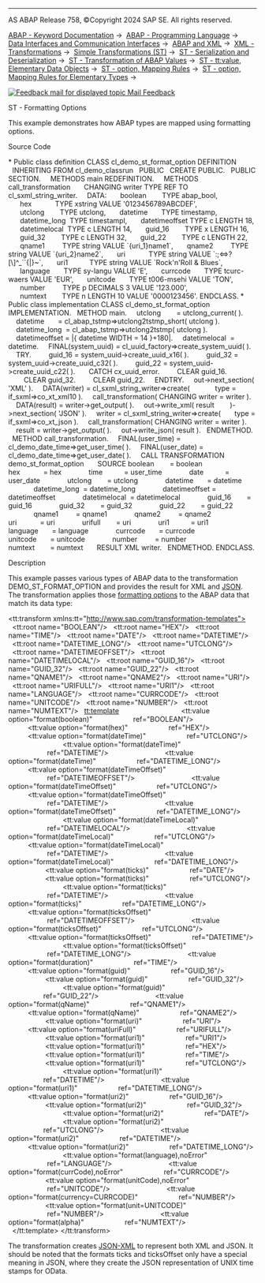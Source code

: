  

* * *

AS ABAP Release 758, ©Copyright 2024 SAP SE. All rights reserved.

[ABAP - Keyword Documentation](javascript:call_link\('abenabap.htm'\)) →  [ABAP - Programming Language](javascript:call_link\('abenabap_reference.htm'\)) →  [Data Interfaces and Communication Interfaces](javascript:call_link\('abenabap_data_communication.htm'\)) →  [ABAP and XML](javascript:call_link\('abenabap_xml.htm'\)) →  [XML - Transformations](javascript:call_link\('abenabap_xml_trafos.htm'\)) →  [Simple Transformations (ST)](javascript:call_link\('abenabap_st.htm'\)) →  [ST - Serialization and Deserialization](javascript:call_link\('abenst_serial_deserial.htm'\)) →  [ST - Transformation of ABAP Values](javascript:call_link\('abenst_abap_values.htm'\)) →  [ST - tt:value, Elementary Data Objects](javascript:call_link\('abenst_tt_value_elementary.htm'\)) →  [ST - option, Mapping Rules](javascript:call_link\('abenst_option.htm'\)) →  [ST - option, Mapping Rules for Elementary Types](javascript:call_link\('abenst_option_format.htm'\)) → 

 [![](Mail.gif?object=Mail.gif "Feedback mail for displayed topic") Mail Feedback](mailto:f1_help@sap.com?subject=Feedback%20on%20ABAP%20Documentation&body=Document:%20ST%20-%20Formatting%20Options%2C%20ABENST_FORMAT_OPTION_ABEXA%2C%20758%0D%0A%0D%0AError:%0D%0A%0D%0A%0D%0A%0D%0ASuggestion%20for%20improvement:)

ST - Formatting Options

This example demonstrates how ABAP types are mapped using formatting options.

Source Code   

\* Public class definition
CLASS cl\_demo\_st\_format\_option DEFINITION
  INHERITING FROM cl\_demo\_classrun
  PUBLIC
  CREATE PUBLIC.
  PUBLIC SECTION.
    METHODS main REDEFINITION.
    METHODS call\_transformation
      CHANGING writer TYPE REF TO cl\_sxml\_string\_writer.
    DATA:
      boolean        TYPE abap\_bool,
      hex            TYPE xstring VALUE '0123456789ABCDEF',
      utclong        TYPE utclong,
      datetime       TYPE timestamp,
      datetime\_long  TYPE timestampl,
      datetimeoffset TYPE c LENGTH 18,
      datetimelocal  TYPE c LENGTH 14,
      guid\_16        TYPE x LENGTH 16,
      guid\_32        TYPE c LENGTH 32,
      guid\_22        TYPE c LENGTH 22,
      qname1         TYPE string VALUE \`{uri\_1}name1\`,
      qname2         TYPE string VALUE \`{uri\_2}name2\`,
      uri            TYPE string VALUE \`:;<=>?\[\\\]^\_\`\`{|}~\`,
      uri1           TYPE string VALUE \`Rock'n'Roll & Blues\`,
      language       TYPE sy-langu VALUE 'E',
      currcode       TYPE tcurc-waers VALUE 'EUR',
      unitcode       TYPE t006-msehi VALUE 'TON',
      number         TYPE p DECIMALS 3 VALUE '123.000',
      numtext        TYPE n LENGTH 10 VALUE '0000123456'.
ENDCLASS.
\* Public class implementation
CLASS cl\_demo\_st\_format\_option IMPLEMENTATION.
  METHOD main.
    utclong        = utclong\_current( ).
    datetime       = cl\_abap\_tstmp=>utclong2tstmp\_short( utclong ).
    datetime\_long  = cl\_abap\_tstmp=>utclong2tstmp( utclong ).
    datetimeoffset = |{ datetime WIDTH = 14 }+180|.
    datetimelocal  = datetime.
    FINAL(system\_uuid) = cl\_uuid\_factory=>create\_system\_uuid( ).
    TRY.
        guid\_16 = system\_uuid->create\_uuid\_x16( ).
        guid\_32 = system\_uuid->create\_uuid\_c32( ).
        guid\_22 = system\_uuid->create\_uuid\_c22( ).
      CATCH cx\_uuid\_error.
        CLEAR guid\_16.
        CLEAR guid\_32.
        CLEAR guid\_22.
    ENDTRY.
    out->next\_section( 'XML' ).
    DATA(writer) = cl\_sxml\_string\_writer=>create(
            type = if\_sxml=>co\_xt\_xml10 ).
    call\_transformation( CHANGING writer = writer ).
    DATA(result) = writer->get\_output( ).
    out->write\_xml( result
       )->next\_section( 'JSON' ).
    writer = cl\_sxml\_string\_writer=>create(
      type = if\_sxml=>co\_xt\_json ).
    call\_transformation( CHANGING writer = writer ).
    result = writer->get\_output( ).
    out->write\_json( result ).
  ENDMETHOD.
  METHOD call\_transformation.
    FINAL(user\_time) = cl\_demo\_date\_time=>get\_user\_time( ).
    FINAL(user\_date) = cl\_demo\_date\_time=>get\_user\_date( ).
    CALL TRANSFORMATION demo\_st\_format\_option
      SOURCE boolean        = boolean
             hex            = hex
             time           = user\_time
             date           = user\_date
             utclong        = utclong
             datetime       = datetime
             datetime\_long  = datetime\_long
             datetimeoffset = datetimeoffset
             datetimelocal  = datetimelocal
             guid\_16        = guid\_16
             guid\_32        = guid\_32
             guid\_22        = guid\_22
             qname1         = qname1
             qname2         = qname2
             uri            = uri
             urifull        = uri
             uri1           = uri1
             language       = language
             currcode       = currcode
             unitcode       = unitcode
             number         = number
             numtext        = numtext
      RESULT XML writer.
  ENDMETHOD.
ENDCLASS.

Description   

This example passes various types of ABAP data to the transformation DEMO\_ST\_FORMAT\_OPTION and provides the result for XML and [JSON](javascript:call_link\('abenabap_json.htm'\)). The transformation applies those [formatting options](javascript:call_link\('abenst_option_format.htm'\)) to the ABAP data that match its data type:

<?sap.transform simple?>
<tt:transform xmlns:tt="http://www.sap.com/transformation-templates">
  <tt:root name="BOOLEAN"/>
  <tt:root name="HEX"/>
  <tt:root name="TIME"/>
  <tt:root name="DATE"/>
  <tt:root name="DATETIME"/>
  <tt:root name="DATETIME\_LONG"/>
  <tt:root name="UTCLONG"/>
  <tt:root name="DATETIMEOFFSET"/>
  <tt:root name="DATETIMELOCAL"/>
  <tt:root name="GUID\_16"/>
  <tt:root name="GUID\_32"/>
  <tt:root name="GUID\_22"/>
  <tt:root name="QNAME1"/>
  <tt:root name="QNAME2"/>
  <tt:root name="URI"/>
  <tt:root name="URIFULL"/>
  <tt:root name="URI1"/>
  <tt:root name="LANGUAGE"/>
  <tt:root name="CURRCODE"/>
  <tt:root name="UNITCODE"/>
  <tt:root name="NUMBER"/>
  <tt:root name="NUMTEXT"/>
  <tt:template>
    <array>
      <object>
        <bool name="boolean">
          <tt:value option="format(boolean)"
                    ref="BOOLEAN"/>
        </bool>
        <str name="hex">
          <tt:value option="format(hex)"
                    ref="HEX"/>
        </str>
        <str name="dateTime for UTCLONG">
          <tt:value option="format(dateTime)"
                    ref="UTCLONG"/>
        </str>
        <str name="dateTime for TIMESTAMP">
          <tt:value option="format(dateTime)"
                    ref="DATETIME"/>
        </str>
        <str name="dateTime for TIMESTAMPL">
          <tt:value option="format(dateTime)"
                    ref="DATETIME\_LONG"/>
        </str>
        <str name="dateTimeOffset for c, LENGTH 18">
          <tt:value option="format(dateTimeOffset)"
                    ref="DATETIMEOFFSET"/>
        </str>
        <str name="dateTimeOffset for UTCLONG">
          <tt:value option="format(dateTimeOffset)"
                    ref="UTCLONG"/>
        </str>
        <str name="dateTimeOffset for TIMESTAMP">
          <tt:value option="format(dateTimeOffset)"
                    ref="DATETIME"/>
        </str>
        <str name="dateTimeOffset for TIMESTAMPL">
          <tt:value option="format(dateTimeOffset)"
                    ref="DATETIME\_LONG"/>
        </str>
        <str name="dateTimeLocal for c, LENGTH 14">
          <tt:value option="format(dateTimeLocal)"
                    ref="DATETIMELOCAL"/>
        </str>
        <str name="dateTimeLocal for UTCLONG">
          <tt:value option="format(dateTimeLocal)"
                    ref="UTCLONG"/>
        </str>
        <str name="dateTimeLocal for TIMESTAMP">
          <tt:value option="format(dateTimeLocal)"
                    ref="DATETIME"/>
        </str>
        <str name="dateTimeLocal for TIMESTAMPL">
          <tt:value option="format(dateTimeLocal)"
                    ref="DATETIME\_LONG"/>
        </str>
        <str name="ticks for d">
          <tt:value option="format(ticks)"
                    ref="DATE"/>
        </str>
        <str name="ticks for UTCLONG">
          <tt:value option="format(ticks)"
                    ref="UTCLONG"/>
        </str>
        <str name="ticks for TIMESTAMP">
          <tt:value option="format(ticks)"
                    ref="DATETIME"/>
        </str>
        <str name="ticks for TIMESTAMPL">
          <tt:value option="format(ticks)"
                    ref="DATETIME\_LONG"/>
        </str>
        <str name="ticksOffset for c, LENGTH 18">
          <tt:value option="format(ticksOffset)"
                    ref="DATETIMEOFFSET"/>
        </str>
        <str name="ticksOffset for UTCLONG">
          <tt:value option="format(ticksOffset)"
                    ref="UTCLONG"/>
        </str>
        <str name="ticksOffset for TIMESTAMP">
          <tt:value option="format(ticksOffset)"
                    ref="DATETIME"/>
        </str>
        <str name="ticksOffset for TIMESTAMPL">
          <tt:value option="format(ticksOffset)"
                    ref="DATETIME\_LONG"/>
        </str>
        <str name="duration">
          <tt:value option="format(duration)"
                    ref="TIME"/>
        </str>
        <str name="guid for X, LENGTH 16">
          <tt:value option="format(guid)"
                    ref="GUID\_16"/>
        </str>
        <str name="guid for C, LENGTH 32">
          <tt:value option="format(guid)"
                    ref="GUID\_32"/>
        </str>
        <str name="guid for C, LENGTH 22">
          <tt:value option="format(guid)"
                    ref="GUID\_22"/>
        </str>
        <str name="qName, first">
          <tt:value option="format(qName)"
                    ref="QNAME1"/>
        </str>
        <str name="qName, second">
          <tt:value option="format(qName)"
                    ref="QNAME2"/>
        </str>
        <str name="uri">
          <tt:value option="format(uri)"
                    ref="URI"/>
        </str>
        <str name="uriFull">
          <tt:value option="format(uriFull)"
                    ref="URIFULL"/>
        </str>
        <str name="uri1 for string">
          <tt:value option="format(uri1)"
                    ref="URI1"/>
        </str>
        <str name="uri1 for xstring">
          <tt:value option="format(uri1)"
                    ref="HEX"/>
        </str>
        <str name="uri1 for t">
          <tt:value option="format(uri1)"
                    ref="TIME"/>
        </str>
        <str name="uri1 for UTCLONG">
          <tt:value option="format(uri1)"
                    ref="UTCLONG"/>
        </str>
        <str name="uri1 for TIMESTAMP">
          <tt:value option="format(uri1)"
                    ref="DATETIME"/>
        </str>
        <str name="uri1 for TIMESTAMPL">
          <tt:value option="format(uri1)"
                    ref="DATETIME\_LONG"/>
        </str>
        <str name="uri2 for guid\_16">
          <tt:value option="format(uri2)"
                    ref="GUID\_16"/>
        </str>
        <str name="uri2 for guid\_32">
          <tt:value option="format(uri2)"
                    ref="GUID\_32"/>
        </str>
        <str name="uri2 for d">
          <tt:value option="format(uri2)"
                    ref="DATE"/>
        </str>
        <str name="uri2 for UTCLONG">
          <tt:value option="format(uri2)"
                    ref="UTCLONG"/>
        </str>
        <str name="uri2 for TIMESTAMP">
          <tt:value option="format(uri2)"
                    ref="DATETIME"/>
        </str>
        <str name="uri2 for TIMESTAMPL">
          <tt:value option="format(uri2)"
                    ref="DATETIME\_LONG"/>
        </str>
        <str name="language">
          <tt:value option="format(language),noError"
                    ref="LANGUAGE"/>
        </str>
        <str name="currCode">
          <tt:value option="format(currCode),noError"
                    ref="CURRCODE"/>
        </str>
        <str name="unitCode">
          <tt:value option="format(unitCode),noError"
                    ref="UNITCODE"/>
        </str>
        <str name="currency=CURRCODE">
          <tt:value option="format(currency=CURRCODE)"
                    ref="NUMBER"/>
        </str>
        <str name="unit=UNITCODE">
          <tt:value option="format(unit=UNITCODE)"
                    ref="NUMBER"/>
        </str>
        <str name="alpha">
          <tt:value option="format(alpha)"
                    ref="NUMTEXT"/>
        </str>
      </object>
    </array>
  </tt:template>
</tt:transform>

The transformation creates [JSON-XML](javascript:call_link\('abenjson_xml_glosry.htm'\) "Glossary Entry") to represent both XML and JSON. It should be noted that the formats ticks and ticksOffset only have a special meaning in JSON, where they create the JSON representation of UNIX time stamps for OData.